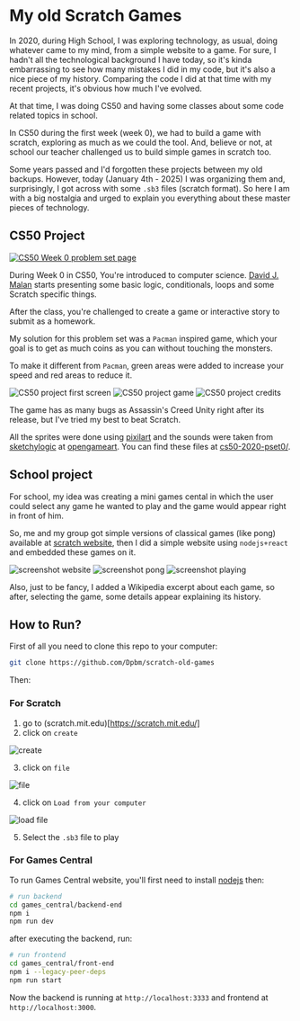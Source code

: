 # My old Scratch Games

In 2020, during High School, I was exploring technology, as usual, doing whatever came to my mind, from a simple website to a game. For sure, I hadn't all the technological background I have today, so it's kinda embarrassing to see how many mistakes I did in my code, but it's also a nice piece of my history. Comparing the code I did at that time with my recent projects, it's obvious how much I've evolved.

At that time, I was doing CS50 and having some classes about some code related topics in school.

In CS50 during the first week (week 0), we had to build a game with scratch, exploring as much as we could the tool. And, believe or not, at school our teacher challenged us to build simple games in scratch too.

Some years passed and I'd forgotten these projects between my old backups. However, today (January 4th - 2025) I was organizing them and, surprisingly, I got across with some `.sb3` files (scratch format). So here I am with a big nostalgia and urged to explain you everything about these master pieces of technology.

## CS50 Project

[![CS50 Week 0 problem set page](./assets/cs50.png)](https://cs50.harvard.edu/x/2020/psets/0/)

During Week 0 in CS50, You're introduced to computer science. [David J. Malan](https://cs.harvard.edu/malan/) starts presenting some basic logic, conditionals, loops and some Scratch specific things. 

After the class, you're challenged to create a game or interactive story to submit as a homework.

My solution for this problem set was a `Pacman` inspired game, which your goal is to get as much coins as you can without touching the monsters.

To make it different from `Pacman`, green areas were added to increase your speed and red areas to reduce it.

![CS50 project first screen](./assets/take-the-coins.png)
![CS50 project game](./assets/take-the-coins-game.png)
![CS50 project credits](./assets/take-the-coins-credits.png)

The game has as many bugs as Assassin's Creed Unity right after its release, but I've tried my best to beat Scratch.

All the sprites were done using [pixilart](https://www.pixilart.com/) and the sounds were taken from [sketchylogic](https://opengameart.org/users/sketchylogic) at [opengameart](https://opengameart.org/). You can find these files at [cs50-2020-pset0/](./cs50-2020-pset0/).

## School project

For school, my idea was creating a mini games cental in which the user could select any game he wanted to play and the game would appear right in front of him.

So, me and my group got simple versions of classical games (like pong) available at [scratch website](https://scratch.mit.edu/), then I did a simple website using `nodejs+react` and embedded these games on it.


![screenshot website](./assets/website.png)
![screenshot pong](./assets/pong.png)
![screenshot playing](./assets/play-pong.png)

Also, just to be fancy, I added a Wikipedia excerpt about each game, so after, selecting the game, some details appear explaining its history.



## How to Run?

First of all you need to clone this repo to your computer:

```bash
git clone https://github.com/Dpbm/scratch-old-games
```

Then:

### For Scratch

1. go to (scratch.mit.edu)[https://scratch.mit.edu/]
2. click on `create`

![create](./assets/create.png)

3. click on `file`

![file](./assets/file.png)

4. click on `Load from your computer`

![load file](./assets/load-file.png)

5. Select the `.sb3` file to play



### For Games Central

To run Games Central website, you'll first need to install [nodejs](https://nodejs.org/en) then:

```bash
# run backend
cd games_central/backend-end
npm i
npm run dev
```

after executing the backend, run:

```bash
# run frontend
cd games_central/front-end
npm i --legacy-peer-deps
npm run start
```

Now the backend is running at `http://localhost:3333` and frontend at `http://localhost:3000`.
